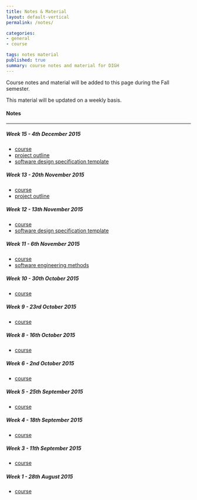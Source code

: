 ```yaml
---
title: Notes & Material
layout: default-vertical
permalink: /notes/

categories:
- general
- course

tags: notes material
published: true
summary: course notes and material for DIGH
---
```


Course notes and material will be added to this page during the Fall semester.

This material will be updated on a weekly basis.

#### Notes

***

##### Week 15 - 4th December 2015
  * [course](/assets/docs/digh-week15.pdf)
  * [project outline](/assets/docs/digh-project-outline.pdf)
  * [software design specification template](https://docs.google.com/document/d/1cMqMPDSRq32PWFE1sqgF5_x0E_QarJJXeEoVau4pV-I/pub)

##### Week 13 - 20th November 2015
  * [course](/assets/docs/digh-week13.pdf)
  * [project outline](/assets/docs/digh-project-outline.pdf)

##### Week 12 - 13th November 2015
  * [course](/assets/docs/digh-week12.pdf)
  * [software design specification template](https://docs.google.com/document/d/1cMqMPDSRq32PWFE1sqgF5_x0E_QarJJXeEoVau4pV-I/pub)

##### Week 11 - 6th November 2015
  * [course](/assets/docs/digh-week11.pdf)
  * [software engineering methods](/assets/docs/DIGH2015-SoftwareEngineeringMethods.pdf)

##### Week 10 - 30th October 2015
  * [course](/assets/docs/digh-week10.pdf)

##### Week 9 - 23rd October 2015
  * [course](/assets/docs/digh-week9.pdf)

##### Week 8 - 16th October 2015
  * [course](/assets/docs/digh-week8.pdf)

##### Week 6 - 2nd October 2015
  * [course](/assets/docs/digh-week6.pdf)

##### Week 5 - 25th September 2015
  * [course](/assets/docs/digh-week5.pdf)

##### Week 4 - 18th September 2015
  * [course](/assets/docs/digh-week4.pdf)

##### Week 3 - 11th September 2015
  * [course](/assets/docs/digh-week3.pdf)

##### Week 1 - 28th August 2015
  * [course](/assets/docs/digh-week1.pdf)
